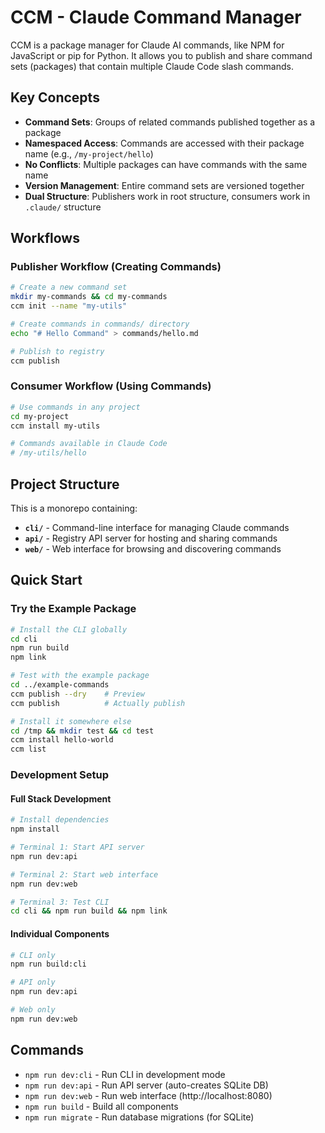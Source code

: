 # CCM - Claude Command Manager

CCM is a package manager for Claude AI commands, like NPM for JavaScript or pip for Python. It allows you to publish and share command sets (packages) that contain multiple Claude Code slash commands.

## Key Concepts

- **Command Sets**: Groups of related commands published together as a package
- **Namespaced Access**: Commands are accessed with their package name (e.g., `/my-project/hello`)
- **No Conflicts**: Multiple packages can have commands with the same name
- **Version Management**: Entire command sets are versioned together
- **Dual Structure**: Publishers work in root structure, consumers work in `.claude/` structure

## Workflows

### Publisher Workflow (Creating Commands)
```bash
# Create a new command set
mkdir my-commands && cd my-commands
ccm init --name "my-utils"

# Create commands in commands/ directory
echo "# Hello Command" > commands/hello.md

# Publish to registry
ccm publish
```

### Consumer Workflow (Using Commands)
```bash
# Use commands in any project
cd my-project
ccm install my-utils

# Commands available in Claude Code
# /my-utils/hello
```

## Project Structure

This is a monorepo containing:

- **`cli/`** - Command-line interface for managing Claude commands
- **`api/`** - Registry API server for hosting and sharing commands
- **`web/`** - Web interface for browsing and discovering commands

## Quick Start

### Try the Example Package
```bash
# Install the CLI globally
cd cli
npm run build
npm link

# Test with the example package
cd ../example-commands
ccm publish --dry    # Preview
ccm publish          # Actually publish

# Install it somewhere else
cd /tmp && mkdir test && cd test
ccm install hello-world
ccm list
```

### Development Setup

#### Full Stack Development
```bash
# Install dependencies
npm install

# Terminal 1: Start API server
npm run dev:api

# Terminal 2: Start web interface
npm run dev:web

# Terminal 3: Test CLI
cd cli && npm run build && npm link
```

#### Individual Components
```bash
# CLI only
npm run build:cli

# API only
npm run dev:api

# Web only
npm run dev:web
```

## Commands

- `npm run dev:cli` - Run CLI in development mode
- `npm run dev:api` - Run API server (auto-creates SQLite DB)
- `npm run dev:web` - Run web interface (http://localhost:8080)
- `npm run build` - Build all components
- `npm run migrate` - Run database migrations (for SQLite)
